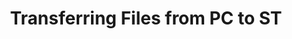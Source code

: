 ---
layout: post
title: Transferring Files from PC to ST
date:
categories: playing_downloaded_atari_st_games
---